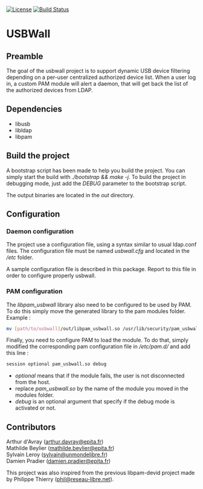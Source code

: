[![License](https://img.shields.io/github/license/turanic/usbwall.svg)](https://github.com/Turanic/usbwall/blob/master/LICENSE)
[![Build Status](https://travis-ci.org/Turanic/usbwall.svg?branch=master)](https://travis-ci.org/Turanic/usbwall)

# USBWall

## Preamble

The goal of the usbwall project is to support dynamic USB device filtering
depending on a per-user centralized authorized device list. When a user log
in, a custom PAM module will alert a daemon, that will get back the list of
the authorized devices from LDAP.

## Dependencies

- libusb
- libldap
- libpam

## Build the project

A bootstrap script has been made to help you build the project. You can simply
start the build with *./bootstrap && make -j*. To build the project in debugging
mode, just add the *DEBUG* parameter to the bootstrap script.

The output binaries are located in the *out* directory.

## Configuration

### Daemon configuration
The project use a configuration file, using a syntax similar to usual ldap.conf
files. The configuration file must be named *usbwall.cfg* and located in the
*/etc* folder.

A sample configuration file is described in this package. Report to this file in
order to configure properly usbwall.

### PAM configuration
The *libpam_usbwall* library also need to be configured to be used by PAM. To do
this simply move the generated library to the pam modules folder. Example :
~~~sh
mv [path/to/usbwall]/out/libpam_usbwall.so /usr/lib/security/pam_usbwall.so
~~~

Finally, you need to configure PAM to load the module. To do that, simply
modified the corresponding pam configuration file in */etc/pam.d/* and add
this line :
~~~sh
session optional pam_usbwall.so debug
~~~

- *optional* means that if the module fails, the user is not disconnected from
the host.
- replace *pam_usbwall.so* by the name of the module you moved in the modules
folder.
- *debug* is an optional argument that specify if the debug mode is activated or
not.

## Contributors

Arthur d'Avray   (arthur.davray@epita.fr)  
Mathilde Beylier (mathilde.beylier@epita.fr)  
Sylvain Leroy    (sylvain@unmondelibre.fr)  
Damien Pradier   (damien.pradier@epita.fr)

This project was also inspired from the previous libpam-devid project made by
Philippe Thierry (phil@reseau-libre.net).
